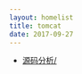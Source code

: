 ```yaml
---
layout: homelist
title: tomcat
date: 2017-09-27
---
```


* [源码分析/](/home/opensource/tomcat/sourcecode/)
